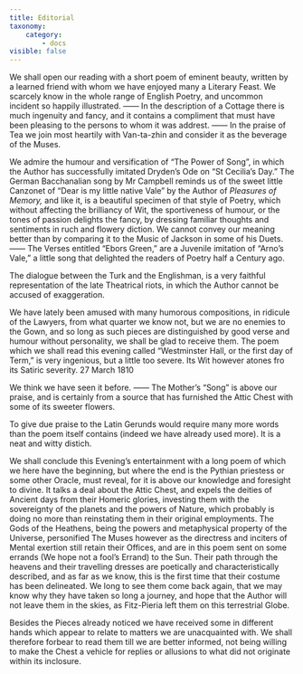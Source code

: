 ```yaml
---
title: Editorial
taxonomy:
    category:
        - docs
visible: false
---
```


We shall open our reading with a short poem of eminent beauty, written by a learned friend with whom we have enjoyed many a Literary Feast. We scarcely know in the whole range of English Poetry, and uncommon incident so happily illustrated. —— In the description of a Cottage there is much ingenuity and fancy, and it contains a compliment that must have been pleasing to the persons to whom it was addrest. —— In the praise of Tea we join most heartily with Van-ta-zhin and consider it as the beverage of the Muses.

We admire the humour and versification of “The Power of Song”, in which the Author has successfully imitated Dryden’s Ode on “St Cecilia’s Day.” The German Bacchanalian song by Mr Campbell reminds us of the sweet little Canzonet of “Dear is my little native Vale” by the Author of *Pleasures of Memory,* and like it, is a beautiful specimen of that style of Poetry, which without affecting the brilliancy of Wit, the sportiveness of humour, or the tones of passion delights the fancy, by dressing familiar thoughts and sentiments in ruch and flowery diction. We cannot convey our meaning better than by comparing it to the Music of Jackson in some of his Duets. —— The Verses entitled “Ebors Green,” are a Juvenile imitation of “Arno’s Vale,” a little song that delighted the readers of Poetry half a Century ago.

The dialogue between the Turk and the Englishman, is a very faithful representation of the late Theatrical riots, in which the Author cannot be accused of exaggeration.

We have lately been amused with many humorous compositions, in ridicule of the Lawyers, from what quarter we know not, but we are no enemies to the Gown, and so long as such pieces are distinguished by good verse and humour without personality, we shall be glad to receive them. The poem which we shall read this evening called “Westminster Hall, or the first day of Term,” is very ingenious, but a little too severe. Its Wit however atones fro its Satiric severity. 27 March 1810

We think we have seen it before. —— The Mother’s “Song” is above our praise, and is certainly from a source that has furnished the Attic Chest with some of its sweeter flowers.

To give due praise to the Latin Gerunds would require many more words than the poem itself contains (indeed we have already used more). It is a neat and witty distich.

We shall conclude this Evening’s entertainment with a long poem of which we here have the beginning, but where the end is the Pythian priestess or some other Oracle, must reveal, for it is above our knowledge and foresight to divine. It talks a deal about the Attic Chest, and expels the deities of Ancient days from their Homeric glories, investing them with the sovereignty of the planets and the powers of Nature, which probably is doing no more than reinstating them in their original employments. The Gods of the Heathens, being the powers and metaphysical property of the Universe, personified The Muses however as the directress and inciters of Mental exertion still retain their Offices, and are in this poem sent on some errands (We hope not a fool’s Errand) to the Sun. Their path through the heavens and their travelling dresses are poetically and characteristically described, and as far as we know, this is the first time that their costume has been delineated. We long to see them come back again, that we may know why they have taken so long a journey, and hope that the Author will not leave them in the skies, as Fitz-Pieria left them on this terrestrial Globe.

Besides the Pieces already noticed we have received some in different hands which appear to relate to matters we are unacquainted with. We shall therefore forbear to read them till we are better informed, not being willing to make the Chest a vehicle for replies or allusions to what did not originate within its inclosure.
